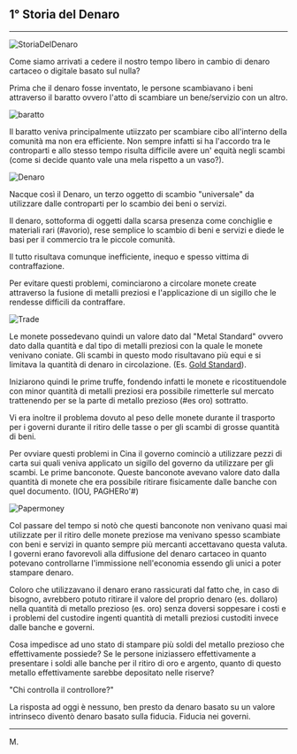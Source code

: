 ## 1° Storia del Denaro
---


![StoriaDelDenaro ](https://i.ibb.co/kKVWn8K/Storia-del-denaro.jpg)

Come siamo arrivati a cedere il nostro tempo libero in cambio di denaro cartaceo o digitale basato sul nulla?

Prima che il denaro fosse inventato, le persone scambiavano i beni attraverso il baratto ovvero l'atto di scambiare un bene/servizio con un altro. 

![baratto](https://i.ibb.co/ZTtJJd2/dddd.jpg)

Il baratto veniva principalmente utiizzato per scambiare cibo all'interno della comunità ma non era efficiente.
Non sempre infatti si ha l'accordo tra le controparti e allo stesso tempo risulta difficile avere un' equità negli scambi (come si decide quanto vale una mela rispetto a un vaso?).

![Denaro](https://i.ibb.co/0DG7H7N/denaro.png)

Nacque così il Denaro, un terzo oggetto di scambio "universale" da utilizzare dalle controparti per lo scambio dei beni o servizi.

Il denaro, sottoforma di oggetti dalla scarsa presenza come conchiglie e materiali rari (#avorio), rese semplice lo scambio di beni e servizi e diede le basi per il commercio tra le piccole comunità.

Il tutto risultava comunque inefficiente, inequo e spesso vittima di contraffazione.

Per evitare questi problemi, cominciarono a circolare monete create attraverso la fusione di metalli preziosi e l'applicazione di un sigillo che le rendesse difficili da contraffare.

![Trade](https://i.ibb.co/nR4B1yJ/trade-denaro.png)

Le monete possedevano quindi un valore dato dal "Metal Standard" ovvero dato dalla quantità e dal tipo di metalli preziosi con la quale le monete venivano coniate.
Gli scambi in questo modo risultavano più equi e si limitava la quantità di denaro in circolazione. (Es. [Gold Standard](https://it.wikipedia.org/wiki/Sistema_aureo)).

Iniziarono quindi le prime truffe, fondendo infatti le monete e ricostituendole con minor quantità di metalli preziosi era possibile rimetterle sul mercato trattenendo per se la parte di metallo prezioso (#es oro) sottratto.

Vi era inoltre il problema dovuto al peso delle monete durante il trasporto per i governi durante il ritiro delle tasse o per gli scambi di grosse quantità di beni.

Per ovviare questi problemi in Cina il governo cominciò a utilizzare pezzi di carta sui quali veniva applicato un sigillo del governo da utilizzare per gli scambi. Le prime banconote.
Queste banconote avevano valore dato dalla quantità di monete che era possibile ritirare fisicamente dalle banche con quel documento. (IOU, PAGHERo'#)

![Papermoney](https://i.ibb.co/xJsyy4s/China-money.png)

Col passare del tempo si notò che questi banconote non venivano quasi mai utilizzate per il ritiro delle monete preziose ma venivano spesso scambiate con beni e servizi in quanto sempre più mercanti accettavano questa valuta.
I governi erano favorevoli alla diffusione del denaro cartaceo in quanto potevano controllarne l'immissione nell'economia essendo gli unici a poter stampare denaro.

Coloro che utilizzavano il denaro erano rassicurati dal fatto che, in caso di bisogno, avrebbero potuto ritirare il valore del proprio denaro (es. dollaro) nella quantità di metallo prezioso (es. oro) senza doversi soppesare i costi e i problemi del custodire ingenti quantità di metalli preziosi custoditi invece dalle banche e governi.

Cosa impedisce ad uno stato di stampare più soldi del metallo prezioso che effettivamente possiede?
Se le persone iniziassero effettivamente a presentare i soldi alle banche per il ritiro di oro e argento, quanto di questo metallo effettivamente sarebbe depositato nelle riserve?

"Chi controlla il controllore?"

La risposta ad oggi è nessuno, ben presto da denaro basato su un valore intrinseco diventò denaro basato sulla fiducia. 
Fiducia nei governi.

---
M.
